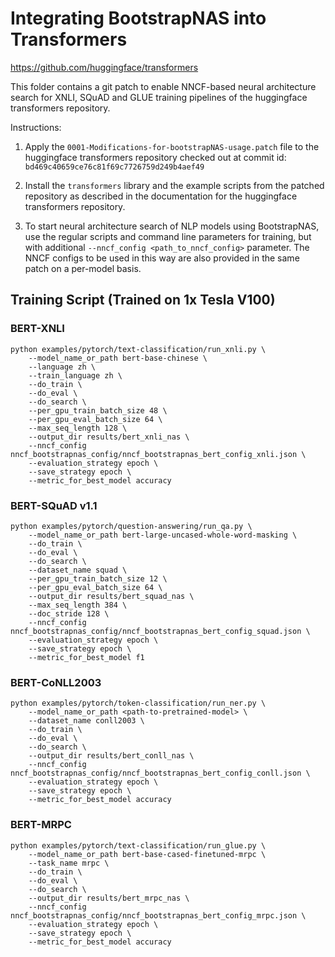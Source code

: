 # Integrating BootstrapNAS into Transformers
https://github.com/huggingface/transformers

This folder contains a git patch to enable NNCF-based neural architecture search for XNLI, SQuAD and GLUE training pipelines of the huggingface transformers repository. 

Instructions:
1. Apply the `0001-Modifications-for-bootstrapNAS-usage.patch` file to the huggingface transformers repository checked out at commit id: `bd469c40659ce76c81f69c7726759d249b4aef49`

2. Install the `transformers` library and the example scripts from the patched repository as described in the documentation for the huggingface transformers repository.

3. To start neural architecture search of NLP models using BootstrapNAS, use the regular scripts and command line parameters for training, but with additional `--nncf_config <path_to_nncf_config>` parameter.
The NNCF configs to be used in this way are also provided in the same patch on a per-model basis.


## Training Script (Trained on 1x Tesla V100)


### BERT-XNLI

    python examples/pytorch/text-classification/run_xnli.py \
        --model_name_or_path bert-base-chinese \
        --language zh \
        --train_language zh \
        --do_train \
        --do_eval \
        --do_search \
        --per_gpu_train_batch_size 48 \
        --per_gpu_eval_batch_size 64 \
        --max_seq_length 128 \
        --output_dir results/bert_xnli_nas \
        --nncf_config nncf_bootstrapnas_config/nncf_bootstrapnas_bert_config_xnli.json \
        --evaluation_strategy epoch \
        --save_strategy epoch \
        --metric_for_best_model accuracy

### BERT-SQuAD v1.1


    python examples/pytorch/question-answering/run_qa.py \
        --model_name_or_path bert-large-uncased-whole-word-masking \
        --do_train \
        --do_eval \
        --do_search \
        --dataset_name squad \
        --per_gpu_train_batch_size 12 \
        --per_gpu_eval_batch_size 64 \
        --output_dir results/bert_squad_nas \
        --max_seq_length 384 \
        --doc_stride 128 \
        --nncf_config nncf_bootstrapnas_config/nncf_bootstrapnas_bert_config_squad.json \
        --evaluation_strategy epoch \
        --save_strategy epoch \
        --metric_for_best_model f1

### BERT-CoNLL2003

    python examples/pytorch/token-classification/run_ner.py \
        --model_name_or_path <path-to-pretrained-model> \
        --dataset_name conll2003 \
        --do_train \
        --do_eval \
        --do_search \
        --output_dir results/bert_conll_nas \
        --nncf_config nncf_bootstrapnas_config/nncf_bootstrapnas_bert_config_conll.json \
        --evaluation_strategy epoch \
        --save_strategy epoch \
        --metric_for_best_model accuracy


### BERT-MRPC

    python examples/pytorch/text-classification/run_glue.py \
        --model_name_or_path bert-base-cased-finetuned-mrpc \
        --task_name mrpc \
        --do_train \
        --do_eval \
        --do_search \
        --output_dir results/bert_mrpc_nas \
        --nncf_config nncf_bootstrapnas_config/nncf_bootstrapnas_bert_config_mrpc.json \
        --evaluation_strategy epoch \
        --save_strategy epoch \
        --metric_for_best_model accuracy
